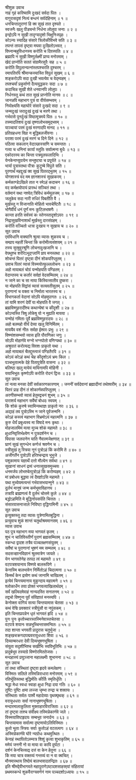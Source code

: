श्रीशुक उवाच  
नाहं गृहं करिष्यामि दुःखदं सर्वदा पितः ।  
वागुरासदृशं नित्यं बन्धनं सर्वदेहिनाम् ॥ १ ॥  
धनचिन्तातुराणां हि क्व सुखं तात दृश्यते ।  
स्वजनैः खलु पीड्यन्ते निर्धना लोलुपा जनाः ॥ २ ॥  
इन्द्रोऽपि न सुखी तादृग्यादृशो भिक्षुनिःस्पृहः ।  
कोऽन्यः स्यादिह संसारे त्रिलोकीविभवे सति ॥ ३ ॥  
तपन्तं तापसं दृष्ट्वा मघवा दुःखितोऽभवत् ।  
विघ्नान्बहुविधानस्य करोति च दिवस्पतिः ॥ ४ ॥  
ब्रह्मापि न सुखी विष्णुर्लक्ष्मीं प्राप्य मनोरमाम् ।  
खेदं प्राप्नोति सततं संग्रामैरसुरैः सह ॥ ५ ॥  
करोति विपुलान्यत्नांस्तपश्चरति दुश्चरम् ।  
रमापतिरपि श्रीमान्कस्यास्ति विपुलं सुखम् ॥ ६ ॥  
शङ्करोऽपि सदा दुःखी भवत्येव च वेद्म्यहम् ।  
तपश्चर्यां प्रकुर्वाणो दैत्ययुद्धकरः सदा ॥ ७ ॥  
कदाचिन्न सुखी शेते धनवानपि लोलुपः ।  
निर्धनस्तु कथं तात सुखं प्राप्नोति मानवः ॥ ८ ॥  
जानन्नपि महाभाग पुत्रं वा वीर्यसम्भवम् ।  
नियोक्ष्यसि महाघोरे संसारे दुःखदे सदा ॥ ९ ॥  
जन्मदुःखं जरादुःखं दुःखं च मरणे तथा ।  
गर्भवासे पुनर्दुःखं विष्ठामूत्रमये पितः ॥ १० ॥  
तस्मादतिशयं दुःखं तृष्णालोभसमुद्‌भवम् ।  
याञ्चायां परमं दुःखं मरणादपि मानद ॥ ११ ॥  
प्रतिग्रहधना विप्रा न बुद्धिबलजीवनाः ।  
पराशा परमं दुःखं मरणं च दिने दिने ॥ १२ ॥  
पठित्वा सकलान् वेदाञ्छास्त्राणि च समन्ततः ।  
गत्वा च धनिनां कार्या स्तुतिः सर्वात्मना बुधैः ॥ १३ ॥  
एकोदरस्य का चिन्ता पत्रमूलफलादिभिः ।  
येनकेनाप्युपायेन सन्तुष्ट्या च प्रपूर्यते ॥ १४ ॥  
भार्या पुत्रास्तथा पौत्राः कुटुम्बे विपुले सति ।  
पूरणार्थं महद्दुःखं क्व सुखं पितरद्‌भुतम् ॥ १५ ॥  
योगशास्त्रं वद मम ज्ञानशास्त्रं सुखाकरम् ।  
कर्मकाण्डेऽखिले तात न रमेऽहं कदाचन ॥ १६ ॥  
वद कर्मक्षयोपायं प्रारब्धं सञ्चितं तथा ।  
वर्तमानं यथा नश्येत् त्रिविधं कर्ममूलजम् ॥ १७ ॥  
जलूकेव सदा नारी रुधिरं पिबतीति वै ।  
मूर्खस्तु न विजानाति मोहितो भावचेष्टितैः ॥ १८ ॥  
भोगैर्वीर्यं धनं पूर्णं मनः कुटिलभाषणैः ।  
कान्ता हरति सर्वस्वं कः स्तेनस्तादृशोऽपरः ॥ १९ ॥  
निद्रासुखविनाशार्थं मूर्खस्तु दारसंग्रहम् ।  
करोति वञ्चितो धात्रा दुःखाय न सुखाय च ॥ २० ॥  
सूत उवाच  
एवंविधानि वाक्यानि श्रुत्वा व्यासः शुकस्य च ।  
सम्प्राप महतीं चिन्तां किं करोमीत्यसंशयम् ॥ २१ ॥  
तस्य सुस्रुवुरश्रूणि लोचनादुःखजानि च ।  
वेपथुश्च शरीरेऽभूद्‌ग्लानिं प्राप मनस्तथा ॥ २२ ॥  
शोचन्तं पितरं दृष्ट्वा दीनं शोकपरिप्लुतम् ।  
उवाच पितरं व्यासं विस्मयोत्फुल्ललोचनः ॥ २३ ॥  
अहो मायाबलं चोग्रं यन्मोहयति पण्डितम् ।  
वेदान्तस्य च कर्तारं सर्वज्ञं वेदसम्मितम् ॥ २४ ॥  
न जाने का च सा माया किंस्वित्सातीव दुष्करा ।  
या मोहयति विद्वांसं व्यासं सत्यवतीसुतम् ॥ २५ ॥  
पुराणानां च वक्ता च निर्माता भारतस्य च ।  
विभागकर्ता वेदानां सोऽपि मोहमुपागतः ॥ २६ ॥  
तां यामि शरणं देवीं या मोहयति वै जगत् ।  
ब्रह्मविष्णुहरादींश्च कथान्येषां च कीदृशी ॥ २७ ॥  
कोऽप्यस्ति त्रिषु लोकेषु यो न मुह्यति मायया ।  
यन्मोहं गमिताः पूर्वे ब्रह्मविष्णुहरादयः ॥ २८ ॥  
अहो बलमहो वीर्यं देव्या खलु विनिर्मितम् ।  
माययैव वशं नीतः सर्वज्ञ ईश्वरः प्रभुः ॥ २९ ॥  
विष्ण्वंशसम्भवो व्यास इति पौराणिका जगुः ।  
सोऽपि मोहार्णवे मग्नो भग्नपोतो वणिग्यथा ॥ ३० ॥  
अश्रुपातं करोत्यद्य विवशः प्राकृतो यथा ।  
अहो मायाबलं चैतद्दुस्त्यजं पण्डितैरपि ॥ ३१ ॥  
कोऽयं कोऽहं कथं चेह कीदृशोऽयं भ्रमः किल ।  
पञ्चभूतात्मके देहे पितापुत्रेति वासना ॥ ३२ ॥  
बलिष्ठा खलु मायेयं मायिनामपि मोहिनी ।  
ययाभिभूतः कृष्णोऽपि करोति रोदनं द्विजः ॥ ३३ ॥  
सूत उवाच  
तां नत्वा मनसा देवीं सर्वकारणकारणाम् ।
जननीं सर्वदेवानां ब्रह्मादीनां तथेश्वरीम् ॥ ३४ ॥  
पितरं प्राह दीनं तं शोकार्णवपरिप्लुतम् ।  
अरणीसम्भवो व्यासं हेतुमद्वचनं शुभम् ॥ ३५ ॥  
पाराशर्य महाभाग सर्वेषां बोधदः स्वयम् ।  
किं शोकं कुरुषे स्वामिन्यथाज्ञः प्राकृतो नरः ॥ ३६ ॥  
अद्याहं तव पुत्रोऽस्मि न जाने पूर्वजन्मनि ।  
कोऽहं कस्त्वं महाभाग विभ्रमोऽयं महात्मनि ॥ ३७ ॥  
कुरु धैर्यं प्रबुध्यस्व मा विषादे मनः कृथाः ।  
मोहजालमिमं मत्वा मुञ्च शोकं महामते ॥ ३८ ॥  
क्षुधानिवृत्तिर्भक्ष्येण न पुत्रदर्शनेन च ।  
पिपासा जलपानेन याति नैवात्मजेक्षणात् ॥ ३९ ॥  
घ्राणं सुखं सुगन्धेन कर्णजं श्रवणेन च ।  
स्त्रीसुखं तु स्त्रिया नूनं पुत्रोऽहं किं करोमि ते ॥ ४० ॥  
अजीगर्तेन पुत्रोऽपि हरिश्चन्द्राय भूभुजे ।  
पशुकामाय यज्ञार्थे दत्तो मौल्येन सर्वथा ॥ ४१ ॥  
सुखानां साधनं द्रव्यं धनात्सुखसमुच्चयः ।  
धनमर्जय लोभश्चेत्पुत्रोऽहं किं करोम्यहम् ॥ ४२ ॥  
मां प्रबोधय बुद्ध्या त्वं दैवज्ञोऽसि महामते ।  
यथा मुच्येयमत्यन्तं गर्भवासभयान्मुने ॥ ४३ ॥  
दुर्लभं मानुषं जन्म कर्मभूमाविहानघ ।  
तत्रापि ब्राह्मणत्वं वै दुर्लभं चोत्तमे कुले ॥ ४४ ॥  
बद्धोऽहमिति मे बुद्धिर्नापसर्पति चित्ततः ।  
संसारवासनाजाले निविष्टा वृद्धिगामिनी ॥ ४५ ॥  
सूत उवाच  
इत्युक्तस्तु तदा व्यासः पुत्रेणामितबुद्धिना ।  
प्रत्युवाच शुकं शान्तं चतुर्थाश्रममानसम् ॥ ४६ ॥  
व्यास उवाच  
पठ पुत्र महाभाग मया भागवतं कृतम् ।  
शुभं न चातिविस्तीर्णं पुराणं ब्रह्मसम्मितम् ॥ ४७ ॥  
स्कन्धा द्वादश तत्रैव पञ्चलक्षणसंयुतम् ।  
सर्वेषां च पुराणानां भूषणं मम सम्मतम् ॥ ४८ ॥  
सदसज्ज्ञानविज्ञानं श्रुतमात्रेण जायते ।  
येन भागवतेनेह तत्पठ त्वं महामते ॥ ४९ ॥  
वटपत्रशयानाय विष्णवे बालरूपिणे ।  
केनास्मि बालभावेन निर्मितोऽहं चिदात्मना ॥ ५० ॥  
किमर्थं केन द्रव्येण कथं जानामि चाखिलम् ।  
इत्येवं चिन्त्यमानाय मुकुन्दाय महात्मने ॥ ५१ ॥  
श्लोकार्धेन तया प्रोक्तं भगवत्याखिलार्थदम् ।  
सर्वं खल्विदमेवाहं नान्यदस्ति सनातनम् ॥ ५२ ॥  
तद्वचो विष्णुना पूर्वं संविज्ञातं मनस्यपि ।  
केनोक्ता वागियं सत्या चिन्तयामास चेतसा ॥ ५३ ॥  
कथं वेद्मि प्रवक्तारं स्त्रीपुंसौ वा नपुंसकम् ।  
इति चिन्ताप्रपन्नेन धृतं भागवतं हृदि ॥ ५४ ॥  
पुनः पुनः कृतोच्चारस्तस्मिनेवास्तचेतसा ।  
वटपत्रे शयानः सन्नभूच्चिन्तासमन्वितः ॥ ५५ ॥  
तदा शान्ता भगवती प्रादुरास चतुर्भुजा ।  
शङ्खचक्रगदापद्मवरायुधधरा शिवा ॥ ५६ ॥  
दिव्याम्बरधरा देवी दिव्यभूषणभूषिता ।  
संयुता सदृशीभिश्च सखीभिः स्वविभूतिभिः ॥ ५७ ॥  
प्रादुर्बभूव तस्याग्रे विष्णोरमिततेजसः ।  
मन्दहास्यं प्रयुञ्जाना महालक्ष्मीः शुभानना ॥ ५८ ॥  
सूत उवाच  
तां तथा संस्थितां दृष्ट्वा हृदये कमलेक्षणः ।  
विस्मितः सलिले तस्मिन्निराधारा मनोरमाम् ॥ ५९ ॥  
रतिर्भूतिस्तथा बुद्धिर्मतिः कीर्तिः स्मृतिर्धृतिः ।  
श्रद्धा मेधा स्वधा स्वाहा क्षुधा निद्रा दया गतिः ॥ ६० ॥  
तुष्टिः पुष्टिः क्षमा लज्जा जृम्भा तन्द्रा च शक्तयः ।  
संस्थिताः सर्वतः पार्श्वे महादेव्याः पृथक्पृथक् ॥ ६१ ॥  
वरायुधधराः सर्वा नानाभूषणभूषिताः ।  
मन्दारमालाकुलिता मुक्ताहारविराजिताः ॥ ६२ ॥  
तां दृष्ट्वा ताश्च संवीक्ष्य तस्मिन्नेकार्णवे जले ।  
विस्मयाविष्टहृदयः सम्बभूव जनार्दनः ॥ ६३ ॥  
चिन्तयामास सर्वात्मा दृष्टमायोऽतिविस्मितः ।  
कुतो भूताः स्त्रियः सर्वाः कुतोऽहं वटतल्पगः ॥ ६४ ॥  
अस्मिन्नेकार्णवे घोरे न्यग्रोधः कथमुत्थितः ।  
केनाहं स्थापितोऽस्म्यत्र शिशुं कृत्वा शुभाकृतिम् ॥ ६५ ॥  
ममेयं जननी नो वा माया वा कापि दुर्घटा ।  
दर्शनं केनचित्त्वद्य दत्तं वा केन हेतुना ॥ ६६ ॥  
किं मया चात्र वक्तव्यं गन्तव्यं वा न वा क्वचित् ।  
मौनमास्थाय तिष्ठेयं बालभावादतन्द्रितः ॥ ६७ ॥  
इति श्रीमद्देवीभागवते महापुराणेऽष्टादशसाहस्र्यां संहितायां  
प्रथमस्कन्धे शुकवैराग्यवर्णनं नाम पञ्चदशोऽध्यायः ॥ १५ ॥
